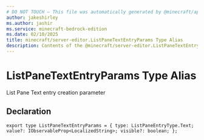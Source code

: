```yaml
---
# DO NOT TOUCH — This file was automatically generated by @minecraft/api-docs-generator, to report problems file an issue at https://github.com/Mojang/minecraft-scripting-libraries
author: jakeshirley
ms.author: jashir
ms.service: minecraft-bedrock-edition
ms.date: 02/10/2025
title: minecraft/server-editor.ListPaneTextEntryParams Type Alias
description: Contents of the @minecraft/server-editor.ListPaneTextEntryParams type alias.
---
```

# ListPaneTextEntryParams Type Alias

List Pane Text entry creation parameter

## Declaration
`export type ListPaneTextEntryParams = {
    type: ListPaneEntryType.Text;
    value?: IObservableProp<LocalizedString>;
    visible?: boolean;
};`
